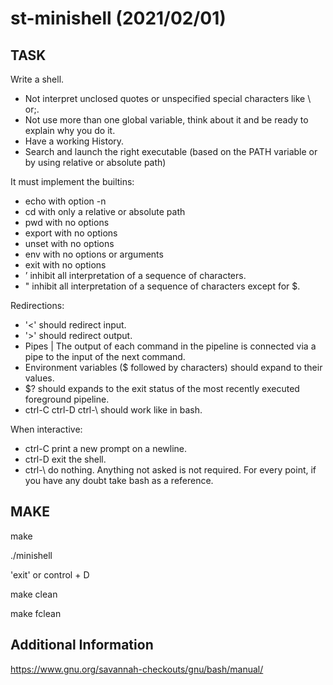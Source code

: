 # st-minishell (2021/02/01)

## TASK
  Write a shell.

- Not interpret unclosed quotes or unspecified special characters like \ or;.
- Not use more than one global variable, think about it and be ready to explain why you do it.
- Have a working History.
- Search and launch the right executable (based on the PATH variable or by using relative or absolute path)

It must implement the builtins:
- echo with option -n
- cd with only a relative or absolute path
- pwd with no options
- export with no options
- unset with no options
- env with no options or arguments
- exit with no options
- ’ inhibit all interpretation of a sequence of characters.
- " inhibit all interpretation of a sequence of characters except for $.

Redirections:
- '<' should redirect input.
- '>' should redirect output.
- Pipes | The output of each command in the pipeline is connected via a pipe to the input of the next command.
- Environment variables ($ followed by characters) should expand to their values.
- $? should expands to the exit status of the most recently executed foreground pipeline.
- ctrl-C ctrl-D ctrl-\ should work like in bash.

When interactive:
- ctrl-C print a new prompt on a newline.
- ctrl-D exit the shell.
- ctrl-\ do nothing.
Anything not asked is not required.
For every point, if you have any doubt take bash as a reference.

## MAKE
make

./minishell

'exit' or control + D

make clean

make fclean

## Additional Information
https://www.gnu.org/savannah-checkouts/gnu/bash/manual/
